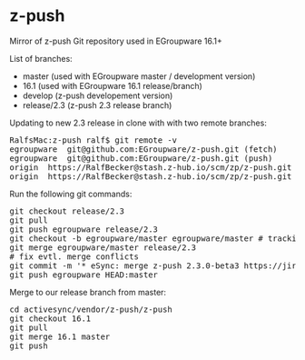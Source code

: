 # z-push
Mirror of z-push Git repository used in EGroupware 16.1+

List of branches:
* master (used with EGroupware master / development version)
* 16.1 (used with EGroupware 16.1 release/branch)
* develop (z-push developement version)
* release/2.3 (z-push 2.3 release branch)

Updating to new 2.3 release in clone with with two remote branches:
<pre>
RalfsMac:z-push ralf$ git remote -v
egroupware	git@github.com:EGroupware/z-push.git (fetch)
egroupware	git@github.com:EGroupware/z-push.git (push)
origin	https://RalfBecker@stash.z-hub.io/scm/zp/z-push.git (fetch)
origin	https://RalfBecker@stash.z-hub.io/scm/zp/z-push.git (push)
</pre>
Run the following git commands:
<pre>
git checkout release/2.3
git pull
git push egroupware release/2.3
git checkout -b egroupware/master egroupware/master # tracking egroupware/master local as egroupware/master
git merge egroupware/master release/2.3
# fix evtl. merge conflicts
git commit -m '* eSync: merge z-push 2.3.0-beta3 https://jira.z-hub.io/projects/ZP/versions/10414'
git push egroupware HEAD:master
</pre>
Merge to our release branch from master:
<pre>
cd activesync/vendor/z-push/z-push
git checkout 16.1
git pull
git merge 16.1 master
git push
</pre>
